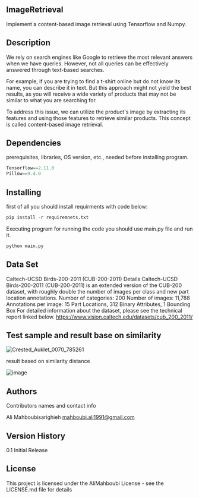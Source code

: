 ## ImageRetrieval

Implement a content-based image retrieval using Tensorflow and Numpy.

## Description

We rely on search engines like Google to retrieve the most relevant answers when we have queries. However, not all queries can be effectively answered through text-based searches.

For example, if you are trying to find a t-shirt online but do not know its name, you can describe it in text. But this approach might not yield the best results, as you will receive a wide variety of products that may not be similar to what you are searching for.

To address this issue, we can utilize the product's image by extracting its features and using those features to retrieve similar products. This concept is called content-based image retrieval.
## Dependencies

prerequisites, libraries, OS version, etc., needed before installing program.
```python
Tensorflow==2.11.0
Pillow==9.4.0
```

## Installing

first of all you should install requirments with code below:
```python
pip install -r requiremnets.txt
```
Executing program
for running the code you should use main.py file and run it.

```python
python main.py
```
## Data Set 

Caltech-UCSD Birds-200-2011 (CUB-200-2011)
Details
Caltech-UCSD Birds-200-2011 (CUB-200-2011) is an extended version of the CUB-200 dataset, with roughly double the number of images per class and new part location annotations.
Number of categories: 200
Number of images: 11,788
Annotations per image: 15 Part Locations, 312 Binary Attributes, 1 Bounding Box
For detailed information about the dataset, please see the technical report linked below.
https://www.vision.caltech.edu/datasets/cub_200_2011/

## Test sample and result base on similarity
![Crested_Auklet_0070_785261](https://user-images.githubusercontent.com/106017133/217498002-eabf10f4-c28f-4df0-84df-c1ff1b8d13c0.jpg)

result based on similarity distance

![image](https://user-images.githubusercontent.com/106017133/217498161-c957cd9b-7ddc-45ac-a30b-1fe85f357112.png)


## Authors

Contributors names and contact info

Ali Mahboubisarighieh mahboubi.ali1991@gmail.com

## Version History

0.1
Initial Release
## License

This project is licensed under the AliMahboubi License - see the LICENSE.md file for details
